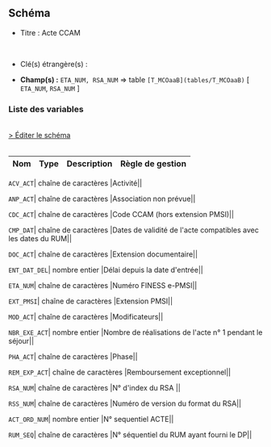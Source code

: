 ## Schéma


- Titre : Acte CCAM
<br />



- Clé(s) étrangère(s) : <br />

- **Champ(s) :** `ETA_NUM, RSA_NUM`
  => table `[T_MCOaaB](tables/T_MCOaaB)` [ `ETA_NUM`, `RSA_NUM` ]<br />

 
### Liste des variables
<br />
<div>
    <a href="https://gitlab.com/healthdatahub/applications-du-hdh/schema-snds/-/tree/master/schemas/T_MCOaaA/T_MCOaaA.json"
       target="_blank" rel="noopener noreferrer">> Éditer le schéma</a>
</div>
<br />

Nom | Type | Description | Règle de gestion
-|-|-|-



`ACV_ACT`| chaîne de caractères |Activité||

`ANP_ACT`| chaîne de caractères |Association non prévue||

`CDC_ACT`| chaîne de caractères |Code CCAM (hors extension PMSI)||

`CMP_DAT`| chaîne de caractères |Dates de validité de l'acte compatibles avec les dates du RUM||

`DOC_ACT`| chaîne de caractères |Extension documentaire||

`ENT_DAT_DEL`| nombre entier |Délai depuis la date d'entrée||

`ETA_NUM`| chaîne de caractères |Numéro FINESS e-PMSI||

`EXT_PMSI`| chaîne de caractères |Extension PMSI||

`MOD_ACT`| chaîne de caractères |Modificateurs||

`NBR_EXE_ACT`| nombre entier |Nombre de réalisations de l'acte n° 1 pendant le séjour||

`PHA_ACT`| chaîne de caractères |Phase||

`REM_EXP_ACT`| chaîne de caractères |Remboursement exceptionnel||

`RSA_NUM`| chaîne de caractères |N° d'index du RSA ||

`RSS_NUM`| chaîne de caractères |Numéro de version du format du RSA||

`ACT_ORD_NUM`| nombre entier |N° sequentiel ACTE||

`RUM_SEQ`| chaîne de caractères |N° séquentiel du RUM ayant fourni le DP||
